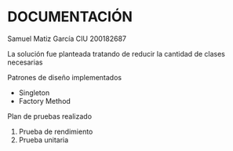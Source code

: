 # DOCUMENTACIÓN

Samuel Matiz García
CIU 200182687

La solución fue planteada tratando de reducir la cantidad de clases necesarias

Patrones de diseño implementados
- Singleton
- Factory Method

Plan de pruebas realizado
1. Prueba de rendimiento
2. Prueba unitaria
